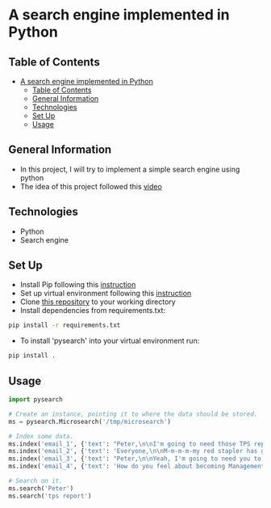 # A search engine implemented in Python


## Table of Contents

- [A search engine implemented in Python](#a-search-engine-implemented-in-python)
  - [Table of Contents](#table-of-contents)
  - [General Information](#general-information)
  - [Technologies](#technologies)
  - [Set Up](#set-up)
  - [Usage](#usage)

## General Information

- In this project, I will try to implement a simple search engine using python
- The idea of this project followed this [video](https://www.youtube.com/watch?v=cY7pE7vX6MU)

## Technologies

- Python
- Search engine

## Set Up

- Install Pip following this [instruction](https://pip.pypa.io/en/stable/installation/)
- Set up virtual environment following this [instruction](https://docs.python.org/3/library/venv.html)
- Clone [this repository](https://github.com/VincentNguyenDuc/Python-based_search_engine.git) to your working directory
- Install dependencies from requirements.txt:

```bash
pip install -r requirements.txt
```

- To install 'pysearch' into your virtual environment run:

```bash
pip install .
```

## Usage

```Python
import pysearch

# Create an instance, pointing it to where the data should be stored.
ms = pysearch.Microsearch('/tmp/microsearch')

# Index some data.
ms.index('email_1', {'text': "Peter,\n\nI'm going to need those TPS reports on my desk first thing tomorrow! And clean up your desk!\n\nLumbergh"})
ms.index('email_2', {'text': 'Everyone,\n\nM-m-m-m-my red stapler has gone missing. H-h-has a-an-anyone seen it?\n\nMilton'})
ms.index('email_3', {'text': "Peter,\n\nYeah, I'm going to need you to come in on Saturday. Don't forget those reports.\n\nLumbergh"})
ms.index('email_4', {'text': 'How do you feel about becoming Management?\n\nThe Bobs'})

# Search on it.
ms.search('Peter')
ms.search('tps report')
```

